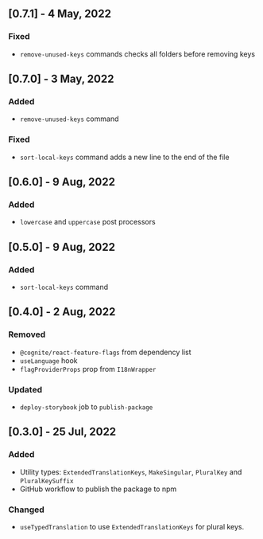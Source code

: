## [0.7.1] - 4 May, 2022
### Fixed
- `remove-unused-keys` commands checks all folders before removing keys


## [0.7.0] - 3 May, 2022
### Added
- `remove-unused-keys` command

### Fixed
- `sort-local-keys` command adds a new line to the end of the file

## [0.6.0] - 9 Aug, 2022
### Added
- `lowercase` and `uppercase` post processors

## [0.5.0] - 9 Aug, 2022
### Added
- `sort-local-keys` command

## [0.4.0] - 2 Aug, 2022
### Removed
- `@cognite/react-feature-flags` from dependency list
- `useLanguage` hook
- `flagProviderProps` prop from `I18nWrapper`

### Updated
- `deploy-storybook` job to `publish-package`

## [0.3.0] - 25 Jul, 2022
### Added
- Utility types: `ExtendedTranslationKeys`, `MakeSingular`, `PluralKey` and `PluralKeySuffix`
- GitHub workflow to publish the package to npm

### Changed
- `useTypedTranslation` to use `ExtendedTranslationKeys` for plural keys.

